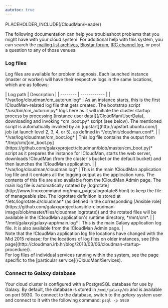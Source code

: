 ```yaml
---
autotoc: true
---
```

PLACEHOLDER_INCLUDE(/CloudMan/Header)
<br />

<div class='right'></div>

The following documentation can help you troubleshoot problems that you might have with your cloud system.
For additional help with this system, you can search the [mailing list archives](http://dev.list.galaxyproject.org/), [Biostar forum](https://biostar.usegalaxy.org/), [IRC channel log](https://botbot.me/freenode/galaxyproject/), or post a question to any of those venues.

### Log files
Log files are available for problem diagnosis. Each launched instance (master or worker) will have their respective logs in the same locations, which are as follows:
<div class='center'>
| Log path |  Description  | 
| -------- | ------------ | 
| */var/log/cloudman/cm_autorun.log* |  As an instance starts, this is the first !CloudMan-related log file that gets created. The bootstrap script */usr/bin/cm_autorun.py* logs here as it will initiate the cluster startup process by processing [instance user data|](/CloudMan/UserData), downloading and invoking *cm_boot.py* script (see below). The mentioned script is automatically invoked by an [upstart](http://upstart.ubuntu.com/) job (at launch level 2, 3, 4, or 5), as defined in */etc/init/cloudman.conf*.  | 
| */var/log/cloudman/cm_boot.log* |  This log file contains the output from */tmp/cm/[cm_boot.py](https://github.com/galaxyproject/cloudman/blob/master/cm_boot.py)* script as it prepares the instance for !CloudMan, starts the web server, downloads !CloudMan (from the cluster's bucket or the default bucket) and then launches the !CloudMan application.  | 
| */var/log/cloudman/cloudman.log* |  This is the main !CloudMan application log file and it contains all the logging output as the application runs. The contents of this file are also available from the !CloudMan Admin page. The main log file is automatically rotated by [logrotate](http://www.linuxcommand.org/man_pages/logrotate8.html) to keep the file of manageable size. The logrotate definition is stored at */etc/logrotate.d/cloudman* (as defined in the corresponding [Ansible role](https://github.com/galaxyproject/ansible-cloudman-image/blob/master/files/cloudman.logrotate)) and the rotated files will be available in the !CloudMan application's runtime directory, */mnt/cm*.  | 
| */mnt/galaxy/galaxy-app/main.log* |  This is the main Galaxy application log file. It is also available from the !CloudMan Admin page.  | 
</div>
Note that the !CloudMan application log file locations have changed with the Mid 2015 release; for the locations of log files on older instances, see [this page](http://cloudman.irb.hr/blog/2013/03/06/cloudman-startup-procedure/).<br />
For log files of individual services running within the system, see the page specific to the [particular service](/CloudMan/Services). 

### Connect to Galaxy database
Your cloud cluster is configured with a PostgreSQL database for use by Galaxy. By default, the database is stored in `/mnt/galaxy/db` and is available on port 5930. To connect to the database, switch to the *galaxy* system user and connect to it with the following command: `psql -p 5930`

